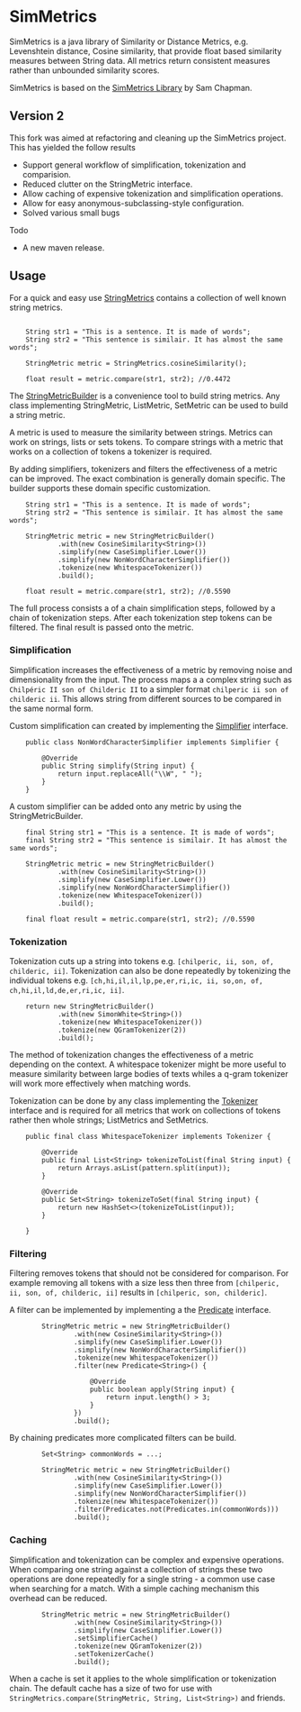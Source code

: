 SimMetrics
==========

SimMetrics is a java library of Similarity or Distance Metrics, e.g. Levenshtein distance, Cosine similarity, that provide float based similarity measures between String data. All metrics return consistent measures rather than unbounded similarity scores. 

SimMetrics is based on the [SimMetrics Library](http://sourceforge.net/projects/simmetrics/) by Sam Chapman.

## Version 2 ##

This fork was aimed at refactoring and cleaning up the SimMetrics project. This has yielded the follow results

 * Support general workflow of simplification, tokenization and comparision.
 * Reduced clutter on the StringMetric interface.
 * Allow caching of expensive tokenization and simplification operations.
 * Allow for easy anonymous-subclassing-style configuration.
 * Solved various small bugs

Todo
 * A new maven release.


## Usage ##

For a quick and easy use [StringMetrics](./simmetrics-core/src/main/java/org/simmetrics/StringMetrics.java) contains a collection of well known string metrics.

```

	String str1 = "This is a sentence. It is made of words";
	String str2 = "This sentence is similair. It has almost the same words";
	
	StringMetric metric = StringMetrics.cosineSimilarity();
	
	float result = metric.compare(str1, str2); //0.4472

```

The [StringMetricBuilder](./simmetrics-core/src/main/java/org/simmetrics/StringMetricBuilder.java) is a convenience tool to build string metrics. Any class implementing StringMetric, ListMetric, SetMetric can be used to build a string metric.

A metric is used to measure the similarity between strings. Metrics can work on strings, lists or sets tokens. To compare strings with a metric that works on a collection of tokens a tokenizer is required.

By adding simplifiers, tokenizers and filters the effectiveness of a metric can be improved. The exact combination is generally domain specific. The builder supports these domain specific customization.

```
	String str1 = "This is a sentence. It is made of words";
	String str2 = "This sentence is similair. It has almost the same words";

	StringMetric metric = new StringMetricBuilder()
			.with(new CosineSimilarity<String>())
			.simplify(new CaseSimplifier.Lower())
			.simplify(new NonWordCharacterSimplifier())
			.tokenize(new WhitespaceTokenizer())
			.build();

	float result = metric.compare(str1, str2); //0.5590
```

The full process consists a of a chain simplification steps, followed by a chain of tokenization steps. After each tokenization step tokens can be filtered. The final result is passed onto the metric.


### Simplification ###

Simplification increases the effectiveness of a metric by removing noise and dimensionality from the input. The process maps a a complex string such as `Chilpéric II son of Childeric II` to a simpler format `chilperic ii son of childeric ii`. This allows string from different sources to be compared in the same normal form.

Custom simplification can created by implementing the [Simplifier](./simmetrics-core/src/main/java/org/simmetrics/simplifiers/Simplifier.java) interface.

```
	public class NonWordCharacterSimplifier implements Simplifier {

		@Override
		public String simplify(String input) {
		    return input.replaceAll("\\W", " ");
		}
	}
```

A custom simplifier can be added onto any metric by using the StringMetricBuilder. 

```
	final String str1 = "This is a sentence. It is made of words";
	final String str2 = "This sentence is similair. It has almost the same words";

	StringMetric metric = new StringMetricBuilder()
			.with(new CosineSimilarity<String>())
			.simplify(new CaseSimplifier.Lower())
			.simplify(new NonWordCharacterSimplifier())
			.tokenize(new WhitespaceTokenizer())
			.build();

	final float result = metric.compare(str1, str2); //0.5590
```

### Tokenization ###

Tokenization cuts up a string into tokens e.g. `[chilperic, ii, son, of, childeric, ii]`. Tokenization can also be done repeatedly by tokenizing the individual tokens e.g. `[ch,hi,il,il,lp,pe,er,ri,ic, ii, so,on, of, ch,hi,il,ld,de,er,ri,ic, ii]`.

````
	return new StringMetricBuilder()
			.with(new SimonWhite<String>())
			.tokenize(new WhitespaceTokenizer())
			.tokenize(new QGramTokenizer(2))
			.build();
````

The method of tokenization changes the effectiveness of a metric depending on the context. A whitespace tokenizer might be more useful to measure similarity between large bodies of texts whiles a q-gram tokenizer will work more effectively when matching words.

Tokenization can be done by any class implementing the [Tokenizer](./simmetrics-core/src/main/java/org/simmetrics/tokenizers/Tokenizer.java) interface and is required for all metrics that work on collections of tokens rather then whole strings; ListMetrics and SetMetrics.

```
	public final class WhitespaceTokenizer implements Tokenizer {

		@Override
		public final List<String> tokenizeToList(final String input) {
			return Arrays.asList(pattern.split(input));
		}
		
		@Override
		public Set<String> tokenizeToSet(final String input) {
			return new HashSet<>(tokenizeToList(input));
		}
	
	}
```
### Filtering ###


Filtering removes tokens that should not be considered for comparison. For example removing all tokens with a size less then three from `[chilperic, ii, son, of, childeric, ii]` results in `[chilperic, son, childeric]`.

A filter can be implemented by implementing a the [Predicate](https://github.com/google/guava/blob/master/guava/src/com/google/common/base/Predicate.java) interface.


```
		StringMetric metric = new StringMetricBuilder()
				.with(new CosineSimilarity<String>())
				.simplify(new CaseSimplifier.Lower())
				.simplify(new NonWordCharacterSimplifier())
				.tokenize(new WhitespaceTokenizer())
				.filter(new Predicate<String>() {
					
					@Override
					public boolean apply(String input) {
						return input.length() > 3;
					}
				})
				.build();
```

By chaining predicates more complicated filters can be build.  

```
		Set<String> commonWords = ...;
		
		StringMetric metric = new StringMetricBuilder()
				.with(new CosineSimilarity<String>())
				.simplify(new CaseSimplifier.Lower())
				.simplify(new NonWordCharacterSimplifier())
				.tokenize(new WhitespaceTokenizer())
				.filter(Predicates.not(Predicates.in(commonWords)))
				.build();
```


### Caching ###

Simplification and tokenization can be complex and expensive operations. When comparing one string against a collection of strings these two operations are done repeatedly for a single string - a common use case when searching for a match. With a simple caching mechanism this overhead can be reduced. 


```
		StringMetric metric = new StringMetricBuilder()
				.with(new CosineSimilarity<String>())
				.simplify(new CaseSimplifier.Lower())
				.setSimplifierCache()
				.tokenize(new QGramTokenizer(2))
				.setTokenizerCache()
				.build();
```

When a cache is set it applies to the whole simplification or tokenization chain. The default cache has a size of two for use with `StringMetrics.compare(StringMetric, String, List<String>)` and friends.
